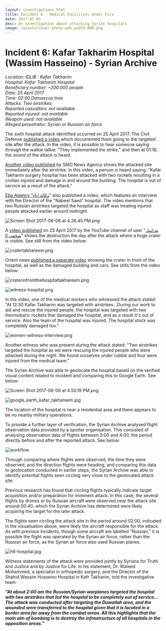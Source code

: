 ```yaml
---
layout: investigations.html
title: Incident 6 - Medical Facilities Under Fire
date: 2017-07-01
desc: An investigation about attacking Syrian hospitals
image: /assets/cover-photo-web.width-800.png
---
```


# Incident 6: Kafar Takharim Hospital (Wassim Hasseino) - Syrian Archive

_Location: IDLIB : Kafar Takharim  
Hospital: Kafar Takharim Hospital  
Beneficiary number: ~200.000 people  
Date: 25 April 2017  
Time: 02:00 Damascus time  
Attacks: Two airstrikes  
Reported casualties: not available  
Reported injured: not available  
Weapon used: not available  
Alleged perpetrator: Syrian or Russian air force_

The sixth hospital attack identified occurred on 25 April 2017. The Civil Defense [published a video ][1]which documented them going to the targeted site after the attack. In the video, it is possible to hear someone saying through the walkie talkie: "They implemented the strike," and then at 01:18, the sound of the attack is heard.

[Another video published][2] by SMO News Agency shows the attacked site immediately after the airstrike. In this video, a person is heard saying: "Kafar Takharim surgery hospital has been attacked with two rockets resulting in a civilian injured and damage in and around the building. The hospital is out of service as a result of the attack."

[Eba Agency "وكالة إباء][3]" also published a video, which features an interview with the Director of the "Nabeel Saed" hospital. The video mentions that two Russian airstrikes targeted the hospital as staff was treating injured people attacked earlier around midnight.

![Screen Shot 2017-06-06 at 4.26.45 PM.png][4]

A [video published][5] on 25 April 2017 by the YouTube channel of user "[مراسل صحفي اا][6]" shows the destruction the day after the attack where a huge crater is visible. See still from the video below:

![cratertakhareem.png][7]  

Orient news [published a separate video][8] showing the crater in front of the hospital, as well as the damaged building and cars. See stills from the video below:

![craterinfrontthehospitaltakhareem.png][9]  

![witness-hospital.png][10]  

In the video, one of the medical workers who witnessed the attack stated: "At 12:30 Kafar Takharim was targeted with airstrikes...During our work to aid and rescue the injured people, the hospital was targeted with two thermobaric rockets that damaged the hospital, and as a result it's out of service. Also the team of the hospital was injured. The hospital stock was completely damaged too."

![women-witness-interview.png][11]  

Another witness who was present during the attack stated: "Two airstrikes targeted the hospital as we were rescuing the injured people who were attacked during the night. We found ourselves under rubble and four were injured from the medical team."

The Syrian Archive was able to geolocate the hospital based on the verified visual content related to incident and comparing this to Google Earth. See below:

![Screen Shot 2017-06-06 at 4.50.19 PM.png][12]  

![google_earth_kafar_takhareem.jpg][13]  

The location of the hospital is near a residential area and there appears to be no nearby military operations.

To provide a further layer of verification, the Syrian Archive analysed flight observation data provided by a spotter organisation. This consisted of analysing observation data of flights between 0:00 and 4:00, the period directly before and after the reported attack. See below:

![workflow][14]

Through comparing where flights were observed, the time they were observed, and the direction flights were heading, and comparing this data to geolocation conducted in earlier steps, the Syrian Archive was able to identify potential flights seen circling very close to the geolocated attack site.

Previous research has found that circling flights typically indicate target acquisition and/or preparation for imminent attack. In this case, the several flights by drones or by Russian aircraft were observed near the attack site around 00:40, which the Syrian Archive has determined were likely acquiring the target for the later attack.

The flights seen circling the attack site in the period around 02:00, indicated in the visualisation above, were likely the aircraft responsible for the attack. As with previous incidents, though some aircraft are labelled "Russian," it is possible the flight was operated by the Syrian air force, rather than the Russian air force, as the Syrian air force also used Russian planes.

![h6-hospital.jpg][15]

Witness statements of the attack were provided jointly by Syrians for Truth and Justice and by Justice for Life. In his statement, Dr. Waleed Mohammed, a specialist in orthopedic surgery, and the Director of the Shahid Wassim Husseino Hospital in Kafr Takharim, told the investigative team:

**_"At about 2:00 am the Russian/Syrian warplanes targeted the hospital with two airstrikes that led the hospital to be completely out of service... The attack was conducted after targeting the ​​Duwailah area, and the wounded were transferred to the hospital given that it is located in a border area far away from the combat areas. All this highlights that the main aim of bombing is to destroy the infrastructure of all hospitals in the opposition areas."_**

[1]: https://www.youtube.com/watch?v=7G1B3M6qIqc
[2]: https://www.youtube.com/watch?v=sXEA4C1SHUI
[3]: https://www.youtube.com/channel/UCJ6BZDIwW0AjmXe_sL0u3Zg
[4]: /assets/Screen_Shot_2017-06-06_at_4.26.45_PM.png
[5]: https://www.youtube.com/watch?v=wI0XK2pPV5o&feature=youtu.be
[6]: https://www.youtube.com/channel/UC59kYDliZkiyxOxmPuQTx4A
[7]: /assets/cratertakhareem.png
[8]: https://www.youtube.com/watch?v=69rNCv6Shxw
[9]: /assets/craterinfrontthehospitaltakhareem.png
[10]: /assets/witness-hospital.png
[11]: /assets/women-witness-interview.png
[12]: /assets/Screen_Shot_2017-06-06_at_4.50.19_PM.png
[13]: /assets/google_earth_kafar_takhareem.jpg
[14]: /assets/25_april_2017_with_arrows.width-800.png
[15]: /assets/h6-hospital.jpg
